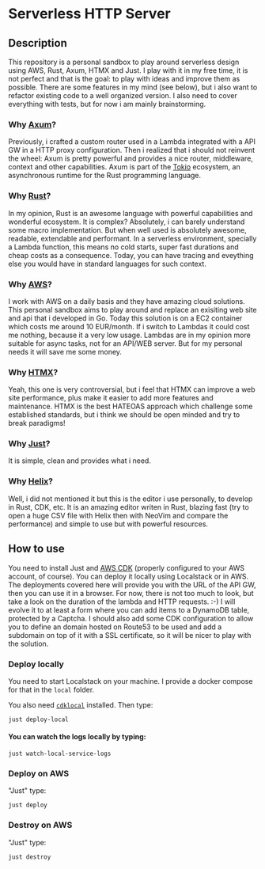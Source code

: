 # Serverless HTTP Server

## Description

This repository is a personal sandbox to play around serverless design using AWS, Rust, Axum, HTMX and Just.
I play with it in my free time, it is not perfect and that is the goal: to play with ideas and improve them as possible.
There are some features in my mind (see below), but i also want to refactor existing code to a well organized version.
I also need to cover everything with tests, but for now i am mainly brainstorming.

### Why [Axum](https://github.com/tokio-rs/axum)?

Previously, i crafted a custom router used in a Lambda integrated with a API GW in a HTTP proxy configuration.
Then i realized that i should not reinvent the wheel: Axum is pretty powerful and provides a nice router, middleware, context and other capabilities.
Axum is part of the [Tokio](https://tokio.rs/) ecosystem, an asynchronous runtime for the Rust programming language.

### Why [Rust](https://www.rust-lang.org/)?

In my opinion, Rust is an awesome language with powerful capabilities and wonderful ecosystem.
It is complex? Absolutely, i can barely understand some macro implementation. But when well used is absolutely awesome, readable, extendable and performant.
In a serverless environment, specially a Lambda function, this means no cold starts, super fast durations and cheap costs as a consequence.
Today, you can have tracing and eveything else you would have in standard languages for such context.

### Why [AWS](https://aws.amazon.com/)?

I work with AWS on a daily basis and they have amazing cloud solutions.
This personal sandbox aims to play around and replace an exisiting web site and api that i developed in Go.
Today this solution is on a EC2 container which costs me around 10 EUR/month. If i switch to Lambdas it could cost me nothing, because it a very low usage.
Lambdas are in my opinion more suitable for async tasks, not for an API/WEB server. But for my personal needs it will save me some money.

### Why [HTMX](https://htmx.org/)?

Yeah, this one is very controversial, but i feel that HTMX can improve a web site performance, plus make it easier to add more features and maintenance.
HTMX is the best HATEOAS approach which challenge some established standards, but i think we should be open minded and try to break paradigms!

### Why [Just](https://just.systems/)?

It is simple, clean and provides what i need.

### Why [Helix](https://helix-editor.com/)?

Well, i did not mentioned it but this is the editor i use personally, to develop in Rust, CDK, etc.
It is an amazing editor writen in Rust, blazing fast (try to open a huge CSV file with Helix then with NeoVim and compare the performance) and simple to use but with powerful resources.

## How to use

You need to install Just and [AWS CDK](https://aws.amazon.com/cdk/) (properly configured to your AWS account, of course).
You can deploy it locally using Localstack or in AWS. The deployments covered here will provide you with the URL of the API GW, then you can use it in a browser.
For now, there is not too much to look, but take a look on the duration of the lambda and HTTP requests. :-)
I will evolve it to at least a form where you can add items to a DynamoDB table, protected by a Captcha.
I should also add some CDK configuration to allow you to define an domain hosted on Route53 to be used and add a subdomain on top of it with a SSL certificate, so it will be nicer to play with the solution.

### Deploy locally

You need to start Localstack on your machine. I provide a docker compose for that in the `local` folder.

You also need [`cdklocal`](https://github.com/localstack/aws-cdk-local) installed. Then type:
```
just deploy-local
```

#### You can watch the logs locally by typing:
```
just watch-local-service-logs
```

### Deploy on AWS

"Just" type:
```
just deploy
```

### Destroy on AWS

"Just" type:
```
just destroy
```
